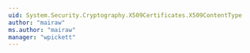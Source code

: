 ```yaml
---
uid: System.Security.Cryptography.X509Certificates.X509ContentType
author: "mairaw"
ms.author: "mairaw"
manager: "wpickett"
---
```

